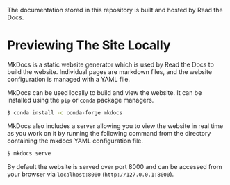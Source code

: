 The documentation stored in this repository is built and hosted by Read the Docs.

# Previewing The Site Locally

MkDocs is a static website generator which is used by Read the Docs to build the website. Individual pages are markdown files, and the website configuration is managed with a YAML file.

MkDocs can be used locally to build and view the website. It can be installed using the ```pip``` or ```conda``` package managers.

```bash
$ conda install -c conda-forge mkdocs
```

MkDocs also includes a server allowing you to view the website in real time as you work on it by running the following command from the directory containing the mkdocs YAML configuration file.

```bash
$ mkdocs serve
```

By default the website is served over port 8000 and can be accessed from your browser via ```localhost:8000``` (```http://127.0.0.1:8000```).
